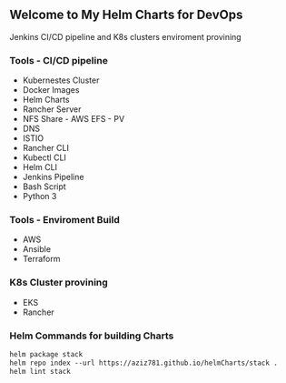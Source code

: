 ## Welcome to My Helm Charts for DevOps
Jenkins CI/CD pipeline and K8s clusters enviroment provining 

### Tools - CI/CD pipeline
- Kubernestes Cluster
- Docker Images
- Helm Charts
- Rancher Server
- NFS Share - AWS EFS - PV
- DNS
- ISTIO
- Rancher CLI
- Kubectl CLI
- Helm CLI
- Jenkins Pipeline
- Bash Script
- Python 3


### Tools - Enviroment Build
- AWS
- Ansible
- Terraform

### K8s Cluster provining 
- EKS
- Rancher

### Helm Commands for building Charts

```markdown
helm package stack
helm repo index --url https://aziz781.github.io/helmCharts/stack .
helm lint stack
```
